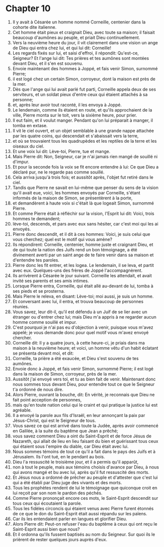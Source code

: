 # Chapter 10

1. Il y avait à Césarée un homme nommé Corneille, centenier dans la cohorte dite italienne.
2. Cet homme était pieux et craignait Dieu, avec toute sa maison; il faisait beaucoup d'aumônes au peuple, et priait Dieu continuellement.
3. Vers la neuvième heure du jour, il vit clairement dans une vision un ange de Dieu qui entra chez lui, et qui lui dit: Corneille!
4. Les regards fixés sur lui, et saisi d'effroi, il répondit: Qu'est-ce, Seigneur? Et l'ange lui dit: Tes prières et tes aumônes sont montées devant Dieu, et il s'en est souvenu.
5. Envoie maintenant des hommes à Joppé, et fais venir Simon, surnommé Pierre;
6. il est logé chez un certain Simon, corroyeur, dont la maison est près de la mer.
7. Dès que l'ange qui lui avait parlé fut parti, Corneille appela deux de ses serviteurs, et un soldat pieux d'entre ceux qui étaient attachés à sa personne;
8. et, après leur avoir tout raconté, il les envoya à Joppé.
9. Le lendemain, comme ils étaient en route, et qu'ils approchaient de la ville, Pierre monta sur le toit, vers la sixième heure, pour prier.
10. Il eut faim, et il voulut manger. Pendant qu'on lui préparait à manger, il tomba en extase.
11. Il vit le ciel ouvert, et un objet semblable à une grande nappe attachée par les quatre coins, qui descendait et s'abaissait vers la terre,
12. et où se trouvaient tous les quadrupèdes et les reptiles de la terre et les oiseaux du ciel.
13. Et une voix lui dit: Lève-toi, Pierre, tue et mange.
14. Mais Pierre dit: Non, Seigneur, car je n'ai jamais rien mangé de souillé ni d'impur.
15. Et pour la seconde fois la voix se fit encore entendre à lui: Ce que Dieu a déclaré pur, ne le regarde pas comme souillé.
16. Cela arriva jusqu'à trois fois; et aussitôt après, l'objet fut retiré dans le ciel.
17. Tandis que Pierre ne savait en lui-même que penser du sens de la vision qu'il avait eue, voici, les hommes envoyés par Corneille, s'étant informés de la maison de Simon, se présentèrent à la porte,
18. et demandèrent à haute voix si c'était là que logeait Simon, surnommé Pierre.
19. Et comme Pierre était à réfléchir sur la vision, l'Esprit lui dit: Voici, trois hommes te demandent;
20. lève-toi, descends, et pars avec eux sans hésiter, car c'est moi qui les ai envoyés.
21. Pierre donc descendit, et il dit à ces hommes: Voici, je suis celui que vous cherchez; quel est le motif qui vous amène?
22. Ils répondirent: Corneille, centenier, homme juste et craignant Dieu, et de qui toute la nation des Juifs rend un bon témoignage, a été divinement averti par un saint ange de te faire venir dans sa maison et d'entendre tes paroles.
23. Pierre donc les fit entrer, et les logea. Le lendemain, il se leva, et partit avec eux. Quelques-uns des frères de Joppé l'accompagnèrent.
24. Ils arrivèrent à Césarée le jour suivant. Corneille les attendait, et avait invité ses parents et ses amis intimes.
25. Lorsque Pierre entra, Corneille, qui était allé au-devant de lui, tomba à ses pieds et se prosterna.
26. Mais Pierre le releva, en disant: Lève-toi; moi aussi, je suis un homme.
27. Et conversant avec lui, il entra, et trouva beaucoup de personnes réunies.
28. Vous savez, leur dit-il, qu'il est défendu à un Juif de se lier avec un étranger ou d'entrer chez lui; mais Dieu m'a appris à ne regarder aucun homme comme souillé et impur.
29. C'est pourquoi je n'ai pas eu d'objection à venir, puisque vous m'avez appelé; je vous demande donc pour quel motif vous m'avez envoyé chercher.
30. Corneille dit: Il y a quatre jours, à cette heure-ci, je priais dans ma maison à la neuvième heure; et voici, un homme vêtu d'un habit éclatant se présenta devant moi, et dit:
31. Corneille, ta prière a été exaucée, et Dieu s'est souvenu de tes aumônes.
32. Envoie donc à Joppé, et fais venir Simon, surnommé Pierre; il est logé dans la maison de Simon, corroyeur, près de la mer.
33. Aussitôt j'ai envoyé vers toi, et tu as bien fait de venir. Maintenant donc nous sommes tous devant Dieu, pour entendre tout ce que le Seigneur t'a ordonné de nous dire.
34. Alors Pierre, ouvrant la bouche, dit: En vérité, je reconnais que Dieu ne fait point acception de personnes,
35. mais qu'en toute nation celui qui le craint et qui pratique la justice lui est agréable.
36. Il a envoyé la parole aux fils d'Israël, en leur annonçant la paix par Jésus-Christ, qui est le Seigneur de tous.
37. Vous savez ce qui est arrivé dans toute la Judée, après avoir commencé en Galilée, à la suite du baptême que Jean a prêché;
38. vous savez comment Dieu a oint du Saint-Esprit et de force Jésus de Nazareth, qui allait de lieu en lieu faisant du bien et guérissant tous ceux qui étaient sous l'empire du diable, car Dieu était avec lui.
39. Nous sommes témoins de tout ce qu'il a fait dans le pays des Juifs et à Jérusalem. Ils l'ont tué, en le pendant au bois.
40. Dieu l'a ressuscité le troisième jour, et il a permis qu'il apparût,
41. non à tout le peuple, mais aux témoins choisis d'avance par Dieu, à nous qui avons mangé et bu avec lui, après qu'il fut ressuscité des morts.
42. Et Jésus nous a ordonné de prêcher au peuple et d'attester que c'est lui qui a été établi par Dieu juge des vivants et des morts.
43. Tous les prophètes rendent de lui le témoignage que quiconque croit en lui reçoit par son nom le pardon des péchés.
44. Comme Pierre prononçait encore ces mots, le Saint-Esprit descendit sur tous ceux qui écoutaient la parole.
45. Tous les fidèles circoncis qui étaient venus avec Pierre furent étonnés de ce que le don du Saint-Esprit était aussi répandu sur les païens.
46. Car ils les entendaient parler en langues et glorifier Dieu.
47. Alors Pierre dit: Peut-on refuser l'eau du baptême à ceux qui ont reçu le Saint-Esprit aussi bien que nous?
48. Et il ordonna qu'ils fussent baptisés au nom du Seigneur. Sur quoi ils le prièrent de rester quelques jours auprès d'eux.

